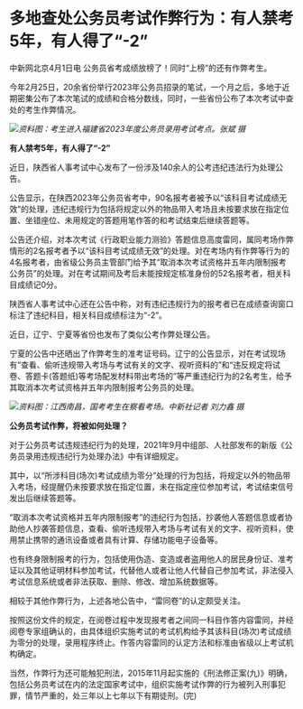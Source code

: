 # 多地查处公务员考试作弊行为：有人禁考5年，有人得了“-2”

中新网北京4月1日电 公务员省考成绩放榜了！同时“上榜”的还有作弊考生。

今年2月25日，20余省份举行2023年公务员招录的笔试，一个月之后，多地于近期密集公布了本次笔试的成绩和合格分数线，同时，一些省份公布了本次考试中查处的考生作弊情况。

![](https://inews.gtimg.com/news_bt/Ozx-OwCCg2fccn0sLUiwVXV-b-PiTn6Z3pdANmCBql_hAAA/1000)_资料图：考生进入福建省2023年度公务员录用考试考点。张斌 摄_

**有人禁考5年，有人得了“-2”**

近日，陕西省人事考试中心发布了一份涉及140余人的公考违纪违法行为处理公告。

公告显示，在陕西2023年公务员省考中，90名报考者被予以“该科目考试成绩无效”的处理，违纪违规行为包括将规定以外的物品带入考场且未按要求放在指定位置、坐错座位、未用规定的答题用笔作答的和考试结束后继续答题等。

公告还介绍，对本次考试《行政职业能力测验》答题信息高度雷同，属同考场作弊情形的2名报考者予以“该科目考试成绩无效”的处理。对在考场内有作弊等行为的4名报考者，由省级公务员主管部门给予其“取消本次考试资格并五年内限制报考公务员”的处理。对在考试期间及考后未能按规定核准身份的52名报考者，相关科目成绩记0分。

陕西省人事考试中心还在公告中称，对有违纪违规行为的报考者已在成绩查询窗口标注了违纪科目，相关科目成绩标注为“-2”。

近日，辽宁、宁夏等省份也发布了类似公考作弊处理公告。

宁夏的公告中还晒出了作弊考生的准考证号码。辽宁的公告显示，对在考试现场有“查看、偷听违规带入考场与考试有关的文字、视听资料的”和“违反规定将试卷、答题卡(答题纸)等考场配发材料带出考场的”等严重违纪行为的2名考生，给予其取消本次考试资格并五年内限制报考公务员的处理。

![](https://inews.gtimg.com/news_bt/OSzJK9BKe-lxxw8sG0wBpgb8vMuVFVE4ffjnOfvGF1G4AAA/1000)_资料图：江西南昌，国考考生在察看考场。中新社记者 刘力鑫 摄_

**公务员考试作弊，将被如何处理？**

对于公务员考试违规违纪行为的处理，2021年9月中组部、人社部发布的新版《公务员录用违规违纪行为处理办法》中有详细规定。

其中，以“所涉科目(场次)考试成绩为零分”处理的行为包括，将规定以外的物品带入考场，经提醒仍未按要求放在指定位置，未在指定座位参加考试，考试结束信号发出后继续答题等。

“取消本次考试资格并五年内限制报考”的违纪行为包括，抄袭他人答题信息或者协助他人抄袭答题信息，查看、偷听违规带入考场与考试有关的文字、视听资料，使用禁止携带的通讯设备或者具有计算、存储功能电子设备等。

也有终身限制报考的行为，包括使用伪造、变造或者盗用他人的居民身份证、准考证以及其他证明材料参加考试，代替他人或者让他人代替自己参加考试，非法侵入考试信息系统或者非法获取、删除、修改、增加系统数据等。

相较于其他作弊行为，上述各地公告中，“雷同卷”的认定颇受关注。

按照这份文件的规定，在阅卷过程中发现报考者之间同一科目作答内容雷同，并经阅卷专家组确认的，由具体组织实施考试的考试机构给予其该科目(场次)考试成绩为零分的处理，录用程序终止。作答内容雷同的认定方法和标准由省级以上考试机构确定。

当然，作弊行为还可能触犯刑法，2015年11月起实施的《刑法修正案(九)》明确，包括公务员考试在内的法定国家考试中，组织实施考试作弊的行为被列入刑事犯罪，情节严重的，处三年以上七年以下有期徒刑。(完)

